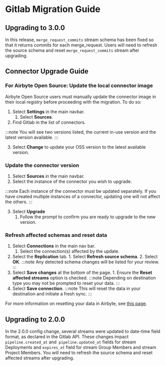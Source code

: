 # Gitlab Migration Guide

## Upgrading to 3.0.0

In this release, `merge_request_commits` stream schema has been fixed so that it returns commits for
each merge_request. Users will need to refresh the source schema and reset `merge_request_commits`
stream after upgrading.

## Connector Upgrade Guide

### For Airbyte Open Source: Update the local connector image

Airbyte Open Source users must manually update the connector image in their local registry before
proceeding with the migration. To do so:

1. Select **Settings** in the main navbar.
   1. Select **Sources**.
2. Find Gitlab in the list of connectors.

:::note You will see two versions listed, the current in-use version and the latest version
available. :::

3. Select **Change** to update your OSS version to the latest available version.

### Update the connector version

1. Select **Sources** in the main navbar.
2. Select the instance of the connector you wish to upgrade.

:::note Each instance of the connector must be updated separately. If you have created multiple
instances of a connector, updating one will not affect the others. :::

3. Select **Upgrade**
   1. Follow the prompt to confirm you are ready to upgrade to the new version.

### Refresh affected schemas and reset data

1. Select **Connections** in the main nav bar.
   1. Select the connection(s) affected by the update.
2. Select the **Replication** tab. 1. Select **Refresh source schema**. 2. Select **OK**. :::note
   Any detected schema changes will be listed for your review. :::
3. Select **Save changes** at the bottom of the page. 1. Ensure the **Reset affected streams**
   option is checked. :::note Depending on destination type you may not be prompted to reset your
   data. :::
4. Select **Save connection**. :::note This will reset the data in your destination and initiate a
   fresh sync. :::

For more information on resetting your data in Airbyte, see
[this page](https://docs.airbyte.com/operator-guides/reset).

## Upgrading to 2.0.0

In the 2.0.0 config change, several streams were updated to date-time field format, as declared in
the Gitlab API. These changes impact `pipeline.created_at` and` pipeline.updated_at` fields for
stream Deployments and `expires_at` field for stream Group Members and stream Project Members. You
will need to refresh the source schema and reset affected streams after upgrading.
